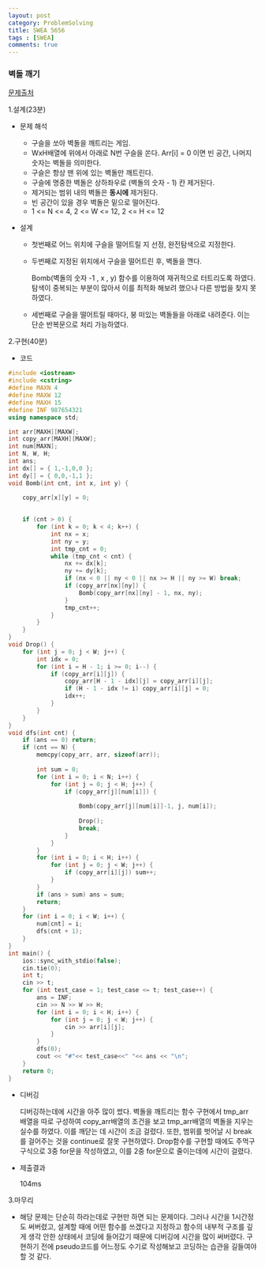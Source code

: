 ```yaml
---
layout: post
category: ProblemSolving
title: SWEA 5656 
tags : [SWEA]
comments: true
---
```

### 벽돌 깨기
[문제출처](https://swexpertacademy.com/main/code/problem/problemDetail.do?contestProbId=AWXRQm6qfL0DFAUo)

1.설계(23분)

  - 문제 해석
  
    - 구슬을 쏘아 벽돌을 깨트리는 게임.
    - WxH배열에 위에서 아래로 N번 구슬을 쏜다. Arr[i] = 0 이면 빈 공간, 나머지 숫자는 벽돌을 의미한다.
    - 구슬은 항상 맨 위에 있는 벽돌만 깨트린다.
    - 구슬에 명중한 벽돌은 상하좌우로 (벽돌의 숫자 - 1) 칸 제거된다.
    - 제거되는 범위 내의 벽돌은 **동시에** 제거된다.
    - 빈 공간이 있을 경우 벽돌은 밑으로 떨어진다.
    - 1 <= N <= 4, 2 <= W <= 12, 2 <= H <= 12
  
  - 설계
  
    - 첫번째로 어느 위치에 구슬을 떨어트릴 지 선정, 완전탐색으로 지정한다.
    - 두번째로 지정된 위치에서 구슬을 떨어트린 후, 벽돌을 깬다.
      
      Bomb(벽돌의 숫자 -1 , x , y) 함수를 이용하여 재귀적으로 터트리도록 하였다. 탐색이 중복되는 부분이 많아서 이를 최적화 해보려 했으나
      다른 방법을 찾지 못하였다.
      
    - 세번째로 구슬을 떨어트릴 때마다, 붕 떠있는 벽돌들을 아래로 내려준다. 이는 단순 반복문으로 처리 가능하였다.
    
    
2.구현(40분)

  - 코드
  
```cpp
#include <iostream>
#include <cstring>
#define MAXN 4
#define MAXW 12
#define MAXH 15
#define INF 987654321
using namespace std;

int arr[MAXH][MAXW];
int copy_arr[MAXH][MAXW];
int num[MAXN];
int N, W, H;
int ans;
int dx[] = { 1,-1,0,0 };
int dy[] = { 0,0,-1,1 };
void Bomb(int cnt, int x, int y) {
	
	copy_arr[x][y] = 0;
	

	if (cnt > 0) {
		for (int k = 0; k < 4; k++) {
			int nx = x;
			int ny = y;
			int tmp_cnt = 0;
			while (tmp_cnt < cnt) {
				nx += dx[k];
				ny += dy[k];
				if (nx < 0 || ny < 0 || nx >= H || ny >= W) break;
				if (copy_arr[nx][ny]) {
					Bomb(copy_arr[nx][ny] - 1, nx, ny);
				}
				tmp_cnt++;
			}
		}
	}
}
void Drop() {
	for (int j = 0; j < W; j++) {
		int idx = 0;
		for (int i = H - 1; i >= 0; i--) {
			if (copy_arr[i][j]) {
				copy_arr[H - 1 - idx][j] = copy_arr[i][j];
				if (H - 1 - idx != i) copy_arr[i][j] = 0;
				idx++;
			}
		}
	}
}
void dfs(int cnt) {
	if (ans == 0) return;
	if (cnt == N) {
		memcpy(copy_arr, arr, sizeof(arr));
		
		int sum = 0;
		for (int i = 0; i < N; i++) {
			for (int j = 0; j < H; j++) {
				if (copy_arr[j][num[i]]) {
		
					Bomb(copy_arr[j][num[i]]-1, j, num[i]);
					
					Drop();
					break;
				}
			}
		}
		for (int i = 0; i < H; i++) {
			for (int j = 0; j < W; j++) {
				if (copy_arr[i][j]) sum++;
			}
		}
		if (ans > sum) ans = sum;
		return;
	}
	for (int i = 0; i < W; i++) {
		num[cnt] = i;
		dfs(cnt + 1);
	}
}
int main() {
	ios::sync_with_stdio(false);
	cin.tie(0);
	int t;
	cin >> t;
	for (int test_case = 1; test_case <= t; test_case++) {
		ans = INF;
		cin >> N >> W >> H;
		for (int i = 0; i < H; i++) {
			for (int j = 0; j < W; j++) {
				cin >> arr[i][j];
			}
		}
		dfs(0);
		cout << "#"<< test_case<<" "<< ans << "\n";
	}
	return 0;
}
```
  - 디버깅
  
    디버깅하는데에 시간을 아주 많이 썼다. 벽돌을 깨트리는 함수 구현에서 tmp_arr 배열을 따로 구성하여 copy_arr배열의 조건을 보고 tmp_arr배열의
    벽돌을 지우는 실수를 하였다. 이를 깨닫는 데 시간이 조금 걸렸다. 또한, 범위를 벗어날 시 break를 걸어주는 것을 continue로 잘못 구현하였다.
    Drop함수를 구현할 때에도 주먹구구식으로 3중 for문을 작성하였고, 이를 2중 for문으로 줄이는데에 시간이 걸렸다.
    
  - 제출결과

    104ms

3.마무리

- 해당 문제는 단순히 하라는데로 구현만 하면 되는 문제이다. 그러나 시간을 1시간정도 써버렸고, 설계할 때에 어떤 함수를 쓰겠다고 지정하고
함수의 내부적 구조를 깊게 생각 안한 상태에서 코딩에 들어갔기 때문에 디버깅에 시간을 많이 써버렸다. 구현하기 전에 pseudo코드를 어느정도 수기로
작성해보고 코딩하는 습관을 길들여야 할 것 같다.
